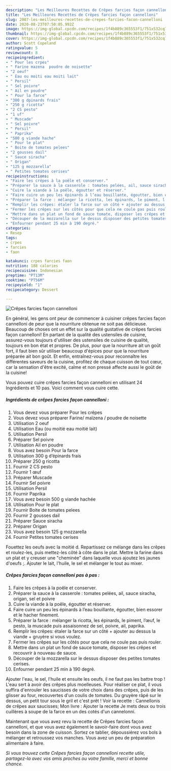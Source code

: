 ```yaml
---
description: "Les Meilleures Recettes de Crêpes farcies façon cannelloni"
title: "Les Meilleures Recettes de Crêpes farcies façon cannelloni"
slug: 2007-les-meilleures-recettes-de-crepes-farcies-facon-cannelloni
date: 2020-08-23T07:50:05.992Z
image: https://img-global.cpcdn.com/recipes/1f4b889c365553f1/751x532cq70/crepes-farcies-facon-cannelloni-photo-principale-de-la-recette.jpg
thumbnail: https://img-global.cpcdn.com/recipes/1f4b889c365553f1/751x532cq70/crepes-farcies-facon-cannelloni-photo-principale-de-la-recette.jpg
cover: https://img-global.cpcdn.com/recipes/1f4b889c365553f1/751x532cq70/crepes-farcies-facon-cannelloni-photo-principale-de-la-recette.jpg
author: Scott Copeland
ratingvalue: 5
reviewcount: 8
recipeingredient:
- " Pour les crpes"
- " Farine mazena  poudre de noisette"
- "2 oeuf"
- " Eau ou moiti eau moiti lait"
- " Persil"
- " Sel poivre"
- " Ail en poudre"
- " Pour la farce"
- "300 g dpinards frais"
- "250 g ricotta"
- "2 CS pesto"
- "1 uf"
- " Muscade"
- " Sel poivre"
- " Persil"
- " Paprika"
- "500 g viande hache"
- " Pour le plat"
- " Boite de tomates pelees"
- "2 gousses dail"
- " Sauce siracha"
- " Origan"
- "125 g mozzarella"
- " Petites tomates cerises"
recipeinstructions:
- "Faire les crêpes à la poêle et conserver."
- "Préparer la sauce à la casserole : tomates pelées, ail, sauce siracha, origan, sel et poivre"
- "Cuire la viande à la poêle, égoutter et réserver."
- "Faire cuire un peu les épinards à l’eau bouillante, égoutter, bien essorer et le hacher finement."
- "Préparer la farce : mélanger la ricotta, les épinards, le piment, l’œuf, le pesto, la muscade puis assaisonnez de sel, poivre, ail, paprika."
- "Remplir les crêpes: étaler la farce sur un côté + ajouter au dessus la viande + gruyère si vous voulez."
- "Fermer les crêpes sur les côtés pour que cela ne coule pas puis rouler."
- "Mettre dans un plat un fond de sauce tomate, disposer les crêpes et recouvrir à nouveau de sauce."
- "Découper de la mozzarella sur le dessus disposer des petites tomates cerises."
- "Enfourner pendant 25 min à 190 degré."
categories:
- Resep
tags:
- crpes
- farcies
- faon

katakunci: crpes farcies faon 
nutrition: 188 calories
recipecuisine: Indonesian
preptime: "PT13M"
cooktime: "PT56M"
recipeyield: "1"
recipecategory: Dessert

---
```



![Crêpes farcies façon cannelloni](https://img-global.cpcdn.com/recipes/1f4b889c365553f1/751x532cq70/crepes-farcies-facon-cannelloni-photo-principale-de-la-recette.jpg)

En général, les gens ont peur de commencer à cuisiner crêpes farcies façon cannelloni de peur que la nourriture obtenue ne soit pas délicieuse. Beaucoup de choses ont un effet sur la qualité gustative de crêpes farcies façon cannelloni! En partant de la qualité des ustensiles de cuisine, assurez-vous toujours d'utiliser des ustensiles de cuisine de qualité, toujours en bon état et propres. De plus, pour que la nourriture ait un goût fort, il faut bien sûr utiliser beaucoup d'épices pour que la nourriture préparée ait bon goût. Et enfin, entraînez-vous pour reconnaître les différentes saveurs de la cuisine, profitez de chaque cuisson de tout cœur, car la sensation d'être excité, calme et non pressé affecte aussi le goût de la cuisine!

<!--inarticleads1-->

Vous pouvez cuire crêpes farcies façon cannelloni en utilisant 24 Ingrédients et 10 pas. Voici comment vous cuire cette.

##### Ingrédients de crêpes farcies façon cannelloni :

1. Vous devez vous préparer  Pour les crêpes
1. Vous devez vous préparer  Farine/ maïzena / poudre de noisette
1. Utilisation 2 oeuf
1. Utilisation  Eau (ou moitié eau moitié lait)
1. Utilisation  Persil
1. Préparer  Sel poivre
1. Utilisation  Ail en poudre
1. Vous avez besoin  Pour la farce
1. Utilisation 300 g d’épinards frais
1. Préparer 250 g ricotta
1. Fournir 2 CS pesto
1. Fournir 1 œuf
1. Préparer  Muscade
1. Fournir  Sel poivre
1. Utilisation  Persil
1. Fournir  Paprika
1. Vous avez besoin 500 g viande hachée
1. Utilisation  Pour le plat
1. Fournir  Boite de tomates pelees
1. Fournir 2 gousses dail
1. Préparer  Sauce siracha
1. Préparer  Origan
1. Vous avez besoin 125 g mozzarella
1. Fournir  Petites tomates cerises


Fouettez les oeufs avec la moitié d. Repartissez ce mélange dans les crêpes et roulez-les, puis mettez-les côté à côte dans le plat. Mettre la farine dans un plat et y creuser une &#34;cheminée&#34; dans laquelle vous ajoutez les jaunes d&#39;oeufs ;. Ajouter le lait, l&#39;huile, le sel et mélanger le tout au mixer. 

<!--inarticleads2-->

##### Crêpes farcies façon cannelloni pas à pas :

1. Faire les crêpes à la poêle et conserver.
1. Préparer la sauce à la casserole : tomates pelées, ail, sauce siracha, origan, sel et poivre
1. Cuire la viande à la poêle, égoutter et réserver.
1. Faire cuire un peu les épinards à l’eau bouillante, égoutter, bien essorer et le hacher finement.
1. Préparer la farce : mélanger la ricotta, les épinards, le piment, l’œuf, le pesto, la muscade puis assaisonnez de sel, poivre, ail, paprika.
1. Remplir les crêpes: étaler la farce sur un côté + ajouter au dessus la viande + gruyère si vous voulez.
1. Fermer les crêpes sur les côtés pour que cela ne coule pas puis rouler.
1. Mettre dans un plat un fond de sauce tomate, disposer les crêpes et recouvrir à nouveau de sauce.
1. Découper de la mozzarella sur le dessus disposer des petites tomates cerises.
1. Enfourner pendant 25 min à 190 degré.


Ajouter l&#39;eau, le sel, l&#39;huile et ensuite les oeufs, il ne faut pas les battre trop ! L&#39;eau sert à avoir des crêpes plus moelleuses. Pour réaliser ce plat, il vous suffira d&#39;enrouler les saucisses de votre choix dans des crêpes, puis de les glisser au four, recouvertes d&#39;un coulis de tomates. Du gruyère râpé sur le dessus, un petit tour sous le gril et c&#39;est prêt ! Voir la recette : Cannellonis de crêpes aux saucisses; Mon livre : Ajouter la recette Je mets deux ou trois cuillères à soupe de la farce en un des cotés d&#39;un cannelonni. 

<!--inarticleads1-->

<p>
Maintenant que vous avez revu la recette de Crêpes farcies façon cannelloni, et que vous avez également le savoir-faire dont vous avez besoin dans la zone de cuisson. Sortez ce tablier, dépoussiérez vos bols à mélanger et retroussez vos manches. Vous avez un peu de préparation alimentaire à faire.
</p>

<p>
<i>Si vous trouvez cette Crêpes farcies façon cannelloni recette utile, partagez-la avec vos amis proches ou votre famille, merci et bonne chance.</i>
</p>
